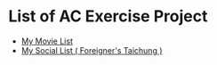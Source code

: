 # List of AC Exercise Project

* [My Movie List](https://wlcharlie.github.io/AC_exersice/my_movie_list/)
* [My Social List ( Foreigner's Taichung )](https://wlcharlie.github.io/AC_exersice/my_movie_list/)